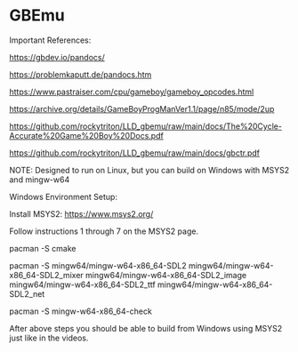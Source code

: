 # GBEmu

Important References:

https://gbdev.io/pandocs/

https://problemkaputt.de/pandocs.htm

https://www.pastraiser.com/cpu/gameboy/gameboy_opcodes.html

https://archive.org/details/GameBoyProgManVer1.1/page/n85/mode/2up

https://github.com/rockytriton/LLD_gbemu/raw/main/docs/The%20Cycle-Accurate%20Game%20Boy%20Docs.pdf

https://github.com/rockytriton/LLD_gbemu/raw/main/docs/gbctr.pdf

NOTE: Designed to run on Linux, but you can build on Windows with MSYS2 and mingw-w64

Windows Environment Setup:

Install MSYS2: https://www.msys2.org/

Follow instructions 1 through 7 on the MSYS2 page.

pacman -S cmake

pacman -S mingw64/mingw-w64-x86_64-SDL2 mingw64/mingw-w64-x86_64-SDL2_mixer mingw64/mingw-w64-x86_64-SDL2_image mingw64/mingw-w64-x86_64-SDL2_ttf mingw64/mingw-w64-x86_64-SDL2_net

pacman -S mingw-w64-x86_64-check

After above steps you should be able to build from Windows using MSYS2 just like in the videos.